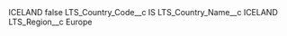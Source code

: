 <?xml version="1.0" encoding="UTF-8"?>
<CustomMetadata xmlns="http://soap.sforce.com/2006/04/metadata" xmlns:xsi="http://www.w3.org/2001/XMLSchema-instance" xmlns:xsd="http://www.w3.org/2001/XMLSchema">
    <label>ICELAND</label>
    <protected>false</protected>
    <values>
        <field>LTS_Country_Code__c</field>
        <value xsi:type="xsd:string">IS</value>
    </values>
    <values>
        <field>LTS_Country_Name__c</field>
        <value xsi:type="xsd:string">ICELAND</value>
    </values>
    <values>
        <field>LTS_Region__c</field>
        <value xsi:type="xsd:string">Europe</value>
    </values>
</CustomMetadata>

